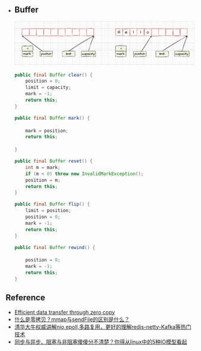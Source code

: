 * ## Buffer

    ![](/.images/doc/base/io/nio/buffer-01.png ':size=100%')

    <!-- panels:start -->
    <!-- div:left-panel-20 -->
    ```java
    public final Buffer clear() {
        position = 0;
        limit = capacity;
        mark = -1;
        return this;
    }
    ```
    <!-- div:left-panel-20 -->
    ```java
    public final Buffer mark() {

        mark = position;
        return this;

    }
    ```
    <!-- div:left-panel-20 -->
    ```java
    public final Buffer reset() {
        int m = mark;
        if (m < 0) throw new InvalidMarkException();
        position = m;
        return this;
    }
    ```
    <!-- div:left-panel-20 -->
    ```java
    public final Buffer flip() {
        limit = position;
        position = 0;
        mark = -1;
        return this;
    }
    ```
    <!-- div:left-panel-20 -->
    ```java
    public final Buffer rewind() {
        
        position = 0;
        mark = -1;
        return this;
    }
    ```
    <!-- panels:end -->

## Reference
* [Efficient data transfer through zero copy](https://developer.ibm.com/articles/j-zerocopy/?mhsrc=ibmsearch_a&mhq=java%20zero%20copy)
* [什么是零拷贝？mmap与sendFile的区别是什么？ ](https://www.cnblogs.com/ericli-ericli/articles/12923420.html)
* [清华大牛权威讲解nio,epoll,多路复用，更好的理解redis-netty-Kafka等热门技术](https://www.bilibili.com/video/BV11K4y1C7rm/?spm_id_from=333.337.search-card.all.click&vd_source=550a4dc4b2a914c0681a14307bbe8cbe)
* [同步与异步、阻塞与非阻塞傻傻分不清楚？你得从linux中的5种IO模型看起](https://juejin.cn/post/7119034398078402568)
